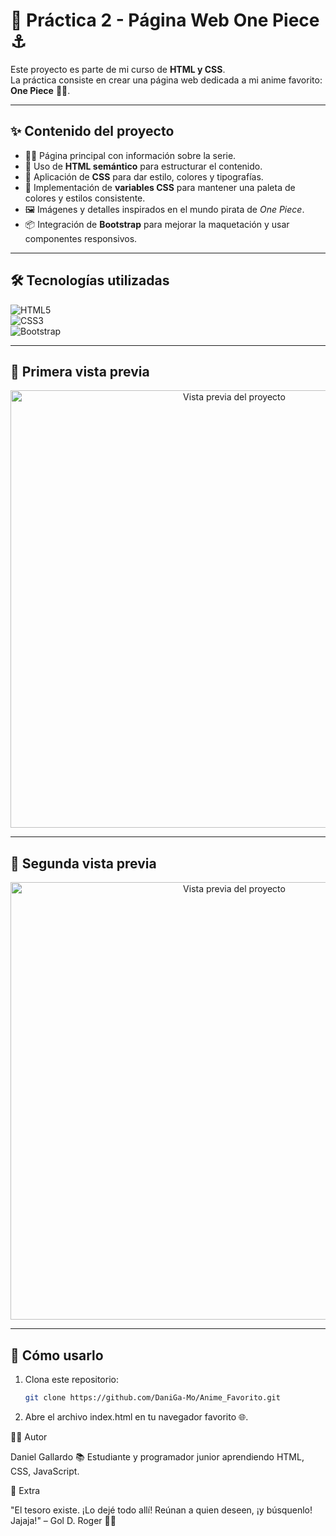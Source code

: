 # 🌊 Práctica 2 - Página Web One Piece ⚓

Este proyecto es parte de mi curso de **HTML y CSS**.  
La práctica consiste en crear una página web dedicada a mi anime favorito: **One Piece** 🏴‍☠️.

---

## ✨ Contenido del proyecto
- 🏴‍☠️ Página principal con información sobre la serie.  
- 📄 Uso de **HTML semántico** para estructurar el contenido.  
- 🎨 Aplicación de **CSS** para dar estilo, colores y tipografías.  
- 🎨 Implementación de **variables CSS** para mantener una paleta de colores y estilos consistente.  
- 🖼️ Imágenes y detalles inspirados en el mundo pirata de *One Piece*.  
- 📦 Integración de **Bootstrap** para mejorar la maquetación y usar componentes responsivos.  

---

## 🛠️ Tecnologías utilizadas
![HTML5](https://img.shields.io/badge/HTML5-E34F26?style=for-the-badge&logo=html5&logoColor=white)  
![CSS3](https://img.shields.io/badge/CSS3-1572B6?style=for-the-badge&logo=css3&logoColor=white)  
![Bootstrap](https://img.shields.io/badge/Bootstrap-7952B3?style=for-the-badge&logo=bootstrap&logoColor=white)

---

## 📸 Primera vista previa
<p align="center">
  <img src="#" alt="Vista previa del proyecto" width="700">
</p>

---
## 📸 Segunda vista previa
<p align="center">
  <img src="#" alt="Vista previa del proyecto" width="700">
</p>

---

## 🚀 Cómo usarlo
1. Clona este repositorio:
   ```bash
   git clone https://github.com/DaniGa-Mo/Anime_Favorito.git
2. Abre el archivo index.html en tu navegador favorito 🌐.

👨‍💻 Autor

Daniel Gallardo
📚 Estudiante y programador junior aprendiendo HTML, CSS, JavaScript.

🎉 Extra

"El tesoro existe. ¡Lo dejé todo allí! Reúnan a quien deseen, ¡y búsquenlo! Jajaja!" – Gol D. Roger 🏴‍☠️